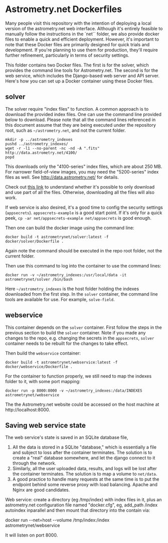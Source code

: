 # Astrometry.net Dockerfiles

Many people visit this repository with the intention of deploying a local version of the astrometry.net web interface.
Although it's entirely feasible to manually follow the instructions in the `net`` folder, we also provide docker files to enable a quick and efficient deployment.
However, it's important to note that these Docker files are primarily designed for quick trials and development.
If you're planning to use them for production, they'll require further refinement, particularly in terms of security settings.

This folder contains two Docker files.
The first is for the solver, which provides the command line tools for Astrometry.net.
The second is for the web service, which includes the Django-based web server and API server. 
Here's how you can set up a Docker container using these Docker files.

## solver

The solver require "index files" to function.
A common approach is to download the provided index files.
One can use the command line provided below to download.
Please note that all the command lines referenced in this document assume that they are being executed under the repository root, such as `~/astrometry.net`, and not the current folder.
```
mkdir -p ../astrometry_indexes
pushd ../astrometry_indexes/
wget -r -l1 --no-parent -nc -nd -A ".fits" http://data.astrometry.net/4100/
popd
```

This downloads only the "4100-series" index files, which are about 250 MB.  For narrower field-of-view images, you may need the "5200-series" index files as well.
See http://data.astrometry.net/ for details.

Check out [this link](http://astrometry.net/doc/readme.html#getting-index-files) to understand whether it's possible to only download and use part of all the files.
Otherwise, downloading all the files will also work.

If web service is also desired, it's a good time to config the security settings (`appsecrets`).
`appsecrets-example` is a good start point.
If it's only for a quick peek, `cp -ar net/appsecrets-example net/appsecrets` is good enough.

Then one can build the docker image using the command line:
```
docker build -t astrometrynet/solver:latest -f docker/solver/Dockerfile .
```
Again note the command should be executed in the repo root folder, not the current folder.

Then use this command to log into the container to use the command lines:
```
docker run -v ~/astrometry_indexes:/usr/local/data -it astrometrynet/solver /bin/bash
```
Here `~/astrometry_indexes` is the host folder holding the indexes downloaded from the first step.
In the `solver` container, the command line tools are available for use.
For example, `solve-field`.

## webservice

This container depends on the `solver` container.
First follow the steps in the previous section to build the `solver` container.
Note if you made any changes to the repo, e.g. changing the secrets in the `appsecrets`, `solver` container needs to be rebuilt for the changes to take effect.

Then build the `webservice` container:
```
docker build -t astrometrynet/webservice:latest -f docker/webservice/Dockerfile .
```

For the container to function properly, we still need to map the indexes folder to it, with some port mapping:
```
docker run -p 8000:8000 -v ~/astrometry_indexes:/data/INDEXES astrometrynet/webservice
```

The the Astrometry.net website could be accessed on the host machine at http://localhost:8000.

## Saving web service state

The web service's state is saved in an SQLite database file,

1. All the data is stored in a SQLite "database," which is essentially a file and subject to loss after the container terminates. The solution is to create a "real" database somewhere, and let the django connect to it through the network.
2. Similarly, all the user uploaded data, results, and logs will be lost after the container terminates. The solution is to map a volume to `net/data`.
3. A good practice to handle many requests at the same time is to put the endpoint behind some reverse proxy with load balancing. Apache and Nginx are good candidates.




Web service: create a directory (eg /tmp/index) with index files in it, 
plus an astrometry.net configuration file named "docker.cfg", eg,
  add_path /index
  autoindex
  inparallel
and then mount that directory into the contain via:

docker run --net=host --volume /tmp/index:/index astrometrynet/webservice

It will listen on port 8000.
